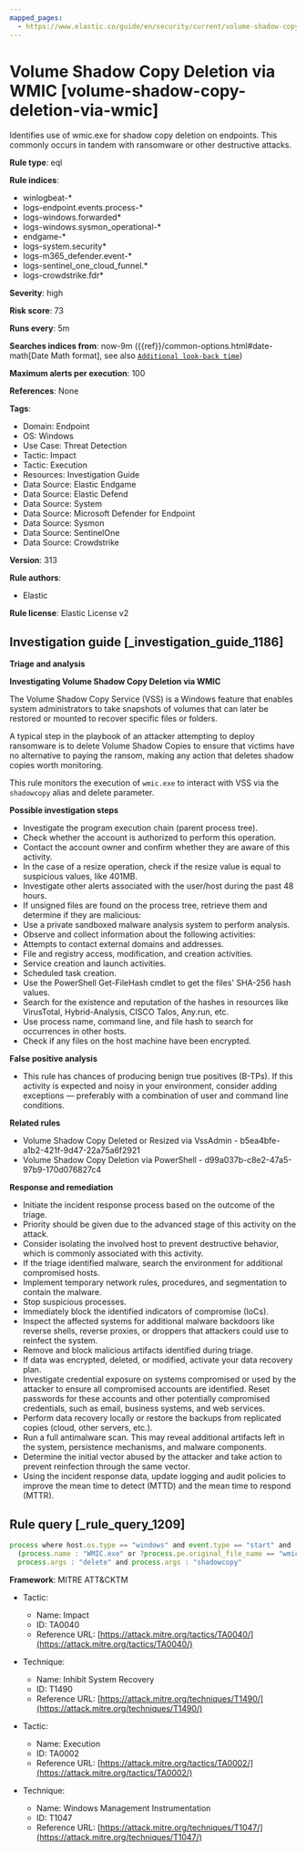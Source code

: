 ```yaml
---
mapped_pages:
  - https://www.elastic.co/guide/en/security/current/volume-shadow-copy-deletion-via-wmic.html
---
```


# Volume Shadow Copy Deletion via WMIC [volume-shadow-copy-deletion-via-wmic]

Identifies use of wmic.exe for shadow copy deletion on endpoints. This commonly occurs in tandem with ransomware or other destructive attacks.

**Rule type**: eql

**Rule indices**:

* winlogbeat-*
* logs-endpoint.events.process-*
* logs-windows.forwarded*
* logs-windows.sysmon_operational-*
* endgame-*
* logs-system.security*
* logs-m365_defender.event-*
* logs-sentinel_one_cloud_funnel.*
* logs-crowdstrike.fdr*

**Severity**: high

**Risk score**: 73

**Runs every**: 5m

**Searches indices from**: now-9m ({{ref}}/common-options.html#date-math[Date Math format], see also [`Additional look-back time`](docs-content://solutions/security/detect-and-alert/create-detection-rule.md#rule-schedule))

**Maximum alerts per execution**: 100

**References**: None

**Tags**:

* Domain: Endpoint
* OS: Windows
* Use Case: Threat Detection
* Tactic: Impact
* Tactic: Execution
* Resources: Investigation Guide
* Data Source: Elastic Endgame
* Data Source: Elastic Defend
* Data Source: System
* Data Source: Microsoft Defender for Endpoint
* Data Source: Sysmon
* Data Source: SentinelOne
* Data Source: Crowdstrike

**Version**: 313

**Rule authors**:

* Elastic

**Rule license**: Elastic License v2

## Investigation guide [_investigation_guide_1186]

**Triage and analysis**

**Investigating Volume Shadow Copy Deletion via WMIC**

The Volume Shadow Copy Service (VSS) is a Windows feature that enables system administrators to take snapshots of volumes that can later be restored or mounted to recover specific files or folders.

A typical step in the playbook of an attacker attempting to deploy ransomware is to delete Volume Shadow Copies to ensure that victims have no alternative to paying the ransom, making any action that deletes shadow copies worth monitoring.

This rule monitors the execution of `wmic.exe` to interact with VSS via the `shadowcopy` alias and delete parameter.

**Possible investigation steps**

* Investigate the program execution chain (parent process tree).
* Check whether the account is authorized to perform this operation.
* Contact the account owner and confirm whether they are aware of this activity.
* In the case of a resize operation, check if the resize value is equal to suspicious values, like 401MB.
* Investigate other alerts associated with the user/host during the past 48 hours.
* If unsigned files are found on the process tree, retrieve them and determine if they are malicious:
* Use a private sandboxed malware analysis system to perform analysis.
* Observe and collect information about the following activities:
* Attempts to contact external domains and addresses.
* File and registry access, modification, and creation activities.
* Service creation and launch activities.
* Scheduled task creation.
* Use the PowerShell Get-FileHash cmdlet to get the files' SHA-256 hash values.
* Search for the existence and reputation of the hashes in resources like VirusTotal, Hybrid-Analysis, CISCO Talos, Any.run, etc.
* Use process name, command line, and file hash to search for occurrences in other hosts.
* Check if any files on the host machine have been encrypted.

**False positive analysis**

* This rule has chances of producing benign true positives (B-TPs). If this activity is expected and noisy in your environment, consider adding exceptions — preferably with a combination of user and command line conditions.

**Related rules**

* Volume Shadow Copy Deleted or Resized via VssAdmin - b5ea4bfe-a1b2-421f-9d47-22a75a6f2921
* Volume Shadow Copy Deletion via PowerShell - d99a037b-c8e2-47a5-97b9-170d076827c4

**Response and remediation**

* Initiate the incident response process based on the outcome of the triage.
* Priority should be given due to the advanced stage of this activity on the attack.
* Consider isolating the involved host to prevent destructive behavior, which is commonly associated with this activity.
* If the triage identified malware, search the environment for additional compromised hosts.
* Implement temporary network rules, procedures, and segmentation to contain the malware.
* Stop suspicious processes.
* Immediately block the identified indicators of compromise (IoCs).
* Inspect the affected systems for additional malware backdoors like reverse shells, reverse proxies, or droppers that attackers could use to reinfect the system.
* Remove and block malicious artifacts identified during triage.
* If data was encrypted, deleted, or modified, activate your data recovery plan.
* Investigate credential exposure on systems compromised or used by the attacker to ensure all compromised accounts are identified. Reset passwords for these accounts and other potentially compromised credentials, such as email, business systems, and web services.
* Perform data recovery locally or restore the backups from replicated copies (cloud, other servers, etc.).
* Run a full antimalware scan. This may reveal additional artifacts left in the system, persistence mechanisms, and malware components.
* Determine the initial vector abused by the attacker and take action to prevent reinfection through the same vector.
* Using the incident response data, update logging and audit policies to improve the mean time to detect (MTTD) and the mean time to respond (MTTR).


## Rule query [_rule_query_1209]

```js
process where host.os.type == "windows" and event.type == "start" and
  (process.name : "WMIC.exe" or ?process.pe.original_file_name == "wmic.exe") and
  process.args : "delete" and process.args : "shadowcopy"
```

**Framework**: MITRE ATT&CKTM

* Tactic:

    * Name: Impact
    * ID: TA0040
    * Reference URL: [https://attack.mitre.org/tactics/TA0040/](https://attack.mitre.org/tactics/TA0040/)

* Technique:

    * Name: Inhibit System Recovery
    * ID: T1490
    * Reference URL: [https://attack.mitre.org/techniques/T1490/](https://attack.mitre.org/techniques/T1490/)

* Tactic:

    * Name: Execution
    * ID: TA0002
    * Reference URL: [https://attack.mitre.org/tactics/TA0002/](https://attack.mitre.org/tactics/TA0002/)

* Technique:

    * Name: Windows Management Instrumentation
    * ID: T1047
    * Reference URL: [https://attack.mitre.org/techniques/T1047/](https://attack.mitre.org/techniques/T1047/)



